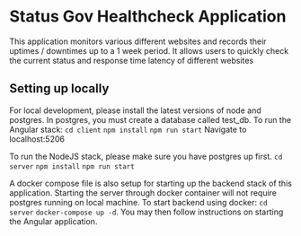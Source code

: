 # Status Gov Healthcheck Application
This application monitors various different websites and records their uptimes / downtimes up to
a 1 week period. It allows users to quickly check the current status and response time latency of
different websites

## Setting up locally
For local development, please install the latest versions of node and postgres. In postgres, you must create
a database called test_db.
To run the Angular stack:
`cd client`
`npm install`
`npm run start`
Navigate to localhost:5206

To run the NodeJS stack, please make sure you have postgres up first.
`cd server`
`npm install`
`npm run start`

A docker compose file is also setup for starting up the backend stack of this application. Starting the server
through docker container will not require postgres running on local machine. To start backend using docker:
`cd server`
`docker-compose up -d`. 
You may then follow instructions on starting the Angular application.
